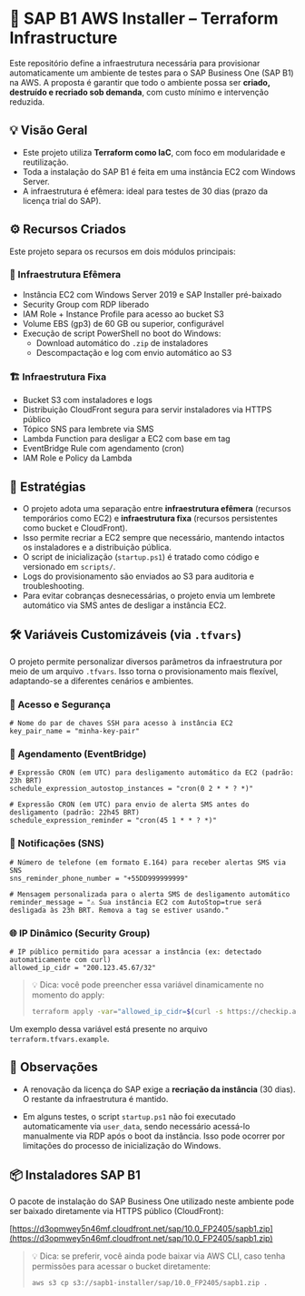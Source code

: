 # 🚀 SAP B1 AWS Installer – Terraform Infrastructure

Este repositório define a infraestrutura necessária para provisionar automaticamente um ambiente de testes para o SAP Business One (SAP B1) na AWS. A proposta é garantir que todo o ambiente possa ser **criado, destruído e recriado sob demanda**, com custo mínimo e intervenção reduzida.

## 💡 Visão Geral

- Este projeto utiliza **Terraform como IaC**, com foco em modularidade e reutilização.
- Toda a instalação do SAP B1 é feita em uma instância EC2 com Windows Server.
- A infraestrutura é efêmera: ideal para testes de 30 dias (prazo da licença trial do SAP).

## ⚙️ Recursos Criados

Este projeto separa os recursos em dois módulos principais:

### 🔁 Infraestrutura Efêmera
- Instância EC2 com Windows Server 2019 e SAP Installer pré-baixado
- Security Group com RDP liberado
- IAM Role + Instance Profile para acesso ao bucket S3
- Volume EBS (gp3) de 60 GB ou superior, configurável
- Execução de script PowerShell no boot do Windows:
  - Download automático do `.zip` de instaladores
  - Descompactação e log com envio automático ao S3

### 🏗️ Infraestrutura Fixa
- Bucket S3 com instaladores e logs
- Distribuição CloudFront segura para servir instaladores via HTTPS público
- Tópico SNS para lembrete via SMS
- Lambda Function para desligar a EC2 com base em tag
- EventBridge Rule com agendamento (cron)
- IAM Role e Policy da Lambda

## 🧠 Estratégias

- O projeto adota uma separação entre **infraestrutura efêmera** (recursos temporários como EC2) e **infraestrutura fixa** (recursos persistentes como bucket e CloudFront).
- Isso permite recriar a EC2 sempre que necessário, mantendo intactos os instaladores e a distribuição pública.
- O script de inicialização (`startup.ps1`) é tratado como código e versionado em `scripts/`.
- Logs do provisionamento são enviados ao S3 para auditoria e troubleshooting.
- Para evitar cobranças desnecessárias, o projeto envia um lembrete automático via SMS antes de desligar a instância EC2.

## 🛠️ Variáveis Customizáveis (via `.tfvars`)

O projeto permite personalizar diversos parâmetros da infraestrutura por meio de um arquivo `.tfvars`. Isso torna o provisionamento mais flexível, adaptando-se a diferentes cenários e ambientes.

### 🔐 Acesso e Segurança

```hcl
# Nome do par de chaves SSH para acesso à instância EC2
key_pair_name = "minha-key-pair"
```

### 📆 Agendamento (EventBridge)

```hcl
# Expressão CRON (em UTC) para desligamento automático da EC2 (padrão: 23h BRT)
schedule_expression_autostop_instances = "cron(0 2 * * ? *)"

# Expressão CRON (em UTC) para envio de alerta SMS antes do desligamento (padrão: 22h45 BRT)
schedule_expression_reminder = "cron(45 1 * * ? *)"
```

### 📲 Notificações (SNS)

```hcl
# Número de telefone (em formato E.164) para receber alertas SMS via SNS
sns_reminder_phone_number = "+55DD999999999"

# Mensagem personalizada para o alerta SMS de desligamento automático
reminder_message = "⚠️ Sua instância EC2 com AutoStop=true será desligada às 23h BRT. Remova a tag se estiver usando."
```

### 🌐 IP Dinâmico (Security Group)

```hcl
# IP público permitido para acessar a instância (ex: detectado automaticamente com curl)
allowed_ip_cidr = "200.123.45.67/32"
```

> 💡 Dica: você pode preencher essa variável dinamicamente no momento do apply:
>
> ```bash
> terraform apply -var="allowed_ip_cidr=$(curl -s https://checkip.amazonaws.com)/32"
> ```

Um exemplo dessa variável está presente no arquivo `terraform.tfvars.example`.

## 🧪 Observações

- A renovação da licença do SAP exige a **recriação da instância** (30 dias). O restante da infraestrutura é mantido.

- Em alguns testes, o script `startup.ps1` não foi executado automaticamente via `user_data`, sendo necessário acessá-lo manualmente via RDP após o boot da instância. Isso pode ocorrer por limitações do processo de inicialização do Windows.

## 📦 Instaladores SAP B1

O pacote de instalação do SAP Business One utilizado neste ambiente pode ser baixado diretamente via HTTPS público (CloudFront):

[https://d3opmwey5n46mf.cloudfront.net/sap/10.0_FP2405/sapb1.zip](https://d3opmwey5n46mf.cloudfront.net/sap/10.0_FP2405/sapb1.zip)

> 💡 Dica: se preferir, você ainda pode baixar via AWS CLI, caso tenha permissões para acessar o bucket diretamente:
>
> ```bash
> aws s3 cp s3://sapb1-installer/sap/10.0_FP2405/sapb1.zip .
> ```
